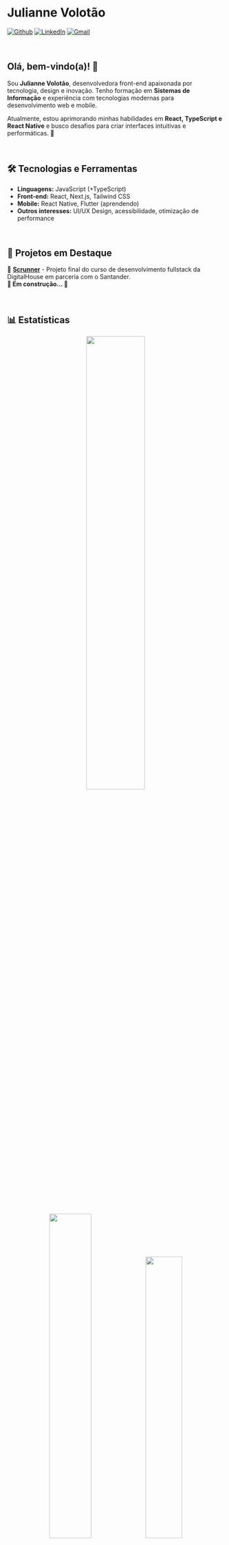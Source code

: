 # Julianne Volotão

[![Github](https://img.shields.io/badge/-Github-black?style=flat&logo=Github&logoColor=white&link=https://github.com/juliannevolotao)](https://github.com/juliannevolotao)
[![LinkedIn](https://img.shields.io/badge/-LinkedIn-blue?style=flat&logo=Linkedin&logoColor=white&link=https://www.linkedin.com/in/juliannevolotao/)](https://www.linkedin.com/in/juliannevolotao/)
[![Gmail](https://img.shields.io/badge/-Gmail-red?style=flat&logo=Gmail&logoColor=white&link=mailto:julivolotao@gmail.com)](mailto:julivolotao@gmail.com)

</br>

## Olá, bem-vindo(a)! 👋

Sou **Julianne Volotão**, desenvolvedora front-end apaixonada por tecnologia, design e inovação. Tenho formação em **Sistemas de Informação** e experiência com tecnologias modernas para desenvolvimento web e mobile.

Atualmente, estou aprimorando minhas habilidades em **React, TypeScript e React Native** e busco desafios para criar interfaces intuitivas e performáticas. 🚀  

</br>


## 🛠️ Tecnologias e Ferramentas

- **Linguagens:** JavaScript (+TypeScript)
- **Front-end:** React, Next.js, Tailwind CSS
- **Mobile:** React Native, Flutter (aprendendo)
- **Outros interesses:** UI/UX Design, acessibilidade, otimização de performance

</br>

## 📌 Projetos em Destaque  

🔹 [**Scrunner**](https://github.com/lucaslds94/Scrunner) - Projeto final do curso de desenvolvimento fullstack da DigitalHouse em parceria com o Santander.</br>
**🚧 Em construção... 🚧**

</br>

## 📊 Estatísticas  

<p align="center">
  
  <img width="52%" src="https://github-profile-summary-cards.vercel.app/api/cards/profile-details?username=juliannevolotao&theme=bear" />
</p>

<p align="center">
  <img width="44%" src="https://github-readme-stats.vercel.app/api/top-langs/?username=juliannevolotao&layout=compact&theme=bear" />
  <img width="41%" src="https://github-profile-summary-cards.vercel.app/api/cards/repos-per-language?username=juliannevolotao&theme=bear" />
</p>

</br>

💡 Sempre em busca de novos desafios e oportunidades para crescer! Entre em contato pelo [LinkedIn](https://www.linkedin.com/in/juliannevolotao/).  
